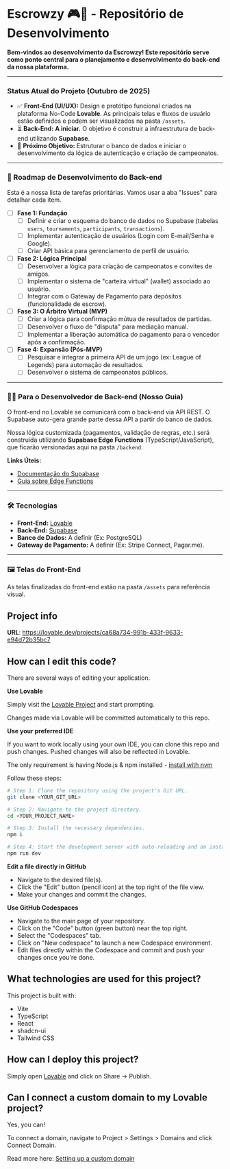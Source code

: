 # Escrowzy 🎮💸 - Repositório de Desenvolvimento

**Bem-vindos ao desenvolvimento da Escrowzy! Este repositório serve como ponto central para o planejamento e desenvolvimento do back-end da nossa plataforma.**

---

### Status Atual do Projeto (Outubro de 2025)

* ✅ **Front-End (UI/UX):** Design e protótipo funcional criados na plataforma No-Code **Lovable**. As principais telas e fluxos de usuário estão definidos e podem ser visualizados na pasta `/assets`.
* ⏳ **Back-End:** **A iniciar.** O objetivo é construir a infraestrutura de back-end utilizando **Supabase**.
* 🎯 **Próximo Objetivo:** Estruturar o banco de dados e iniciar o desenvolvimento da lógica de autenticação e criação de campeonatos.

---

### 📝 Roadmap de Desenvolvimento do Back-end

Esta é a nossa lista de tarefas prioritárias. Vamos usar a aba "Issues" para detalhar cada item.

- [ ] **Fase 1: Fundação**
    - [ ] Definir e criar o esquema do banco de dados no Supabase (tabelas `users`, `tournaments`, `participants`, `transactions`).
    - [ ] Implementar autenticação de usuários (Login com E-mail/Senha e Google).
    - [ ] Criar API básica para gerenciamento de perfil de usuário.

- [ ] **Fase 2: Lógica Principal**
    - [ ] Desenvolver a lógica para criação de campeonatos e convites de amigos.
    - [ ] Implementar o sistema de "carteira virtual" (wallet) associado ao usuário.
    - [ ] Integrar com o Gateway de Pagamento para depósitos (funcionalidade de escrow).

- [ ] **Fase 3: O Árbitro Virtual (MVP)**
    - [ ] Criar a lógica para confirmação mútua de resultados de partidas.
    - [ ] Desenvolver o fluxo de "disputa" para mediação manual.
    - [ ] Implementar a liberação automática do pagamento para o vencedor após a confirmação.

- [ ] **Fase 4: Expansão (Pós-MVP)**
    - [ ] Pesquisar e integrar a primeira API de um jogo (ex: League of Legends) para automação de resultados.
    - [ ] Desenvolver o sistema de campeonatos públicos.

---

### 👨‍💻 Para o Desenvolvedor de Back-end (Nosso Guia)

O front-end no Lovable se comunicará com o back-end via API REST. O Supabase auto-gera grande parte dessa API a partir do banco de dados.

Nossa lógica customizada (pagamentos, validação de regras, etc.) será construída utilizando **Supabase Edge Functions** (TypeScript/JavaScript), que ficarão versionadas aqui na pasta `/backend`.

**Links Úteis:**
* [Documentação do Supabase](https://supabase.com/docs)
* [Guia sobre Edge Functions](https://supabase.com/docs/guides/functions)

---

### 🛠️ Tecnologias

* **Front-End:** [Lovable](https://lovable.dev/)
* **Back-End:** [Supabase](https://supabase.io/)
* **Banco de Dados:** A definir (Ex: PostgreSQL)
* **Gateway de Pagamento:** A definir (Ex: Stripe Connect, Pagar.me).

---

### 🖼️ Telas do Front-End

As telas finalizadas do front-end estão na pasta `/assets` para referência visual.

## Project info

**URL**: https://lovable.dev/projects/ca68a734-991b-433f-9633-e94d72b35bc7

## How can I edit this code?

There are several ways of editing your application.

**Use Lovable**

Simply visit the [Lovable Project](https://lovable.dev/projects/ca68a734-991b-433f-9633-e94d72b35bc7) and start prompting.

Changes made via Lovable will be committed automatically to this repo.

**Use your preferred IDE**

If you want to work locally using your own IDE, you can clone this repo and push changes. Pushed changes will also be reflected in Lovable.

The only requirement is having Node.js & npm installed - [install with nvm](https://github.com/nvm-sh/nvm#installing-and-updating)

Follow these steps:

```sh
# Step 1: Clone the repository using the project's Git URL.
git clone <YOUR_GIT_URL>

# Step 2: Navigate to the project directory.
cd <YOUR_PROJECT_NAME>

# Step 3: Install the necessary dependencies.
npm i

# Step 4: Start the development server with auto-reloading and an instant preview.
npm run dev
```

**Edit a file directly in GitHub**

- Navigate to the desired file(s).
- Click the "Edit" button (pencil icon) at the top right of the file view.
- Make your changes and commit the changes.

**Use GitHub Codespaces**

- Navigate to the main page of your repository.
- Click on the "Code" button (green button) near the top right.
- Select the "Codespaces" tab.
- Click on "New codespace" to launch a new Codespace environment.
- Edit files directly within the Codespace and commit and push your changes once you're done.

## What technologies are used for this project?

This project is built with:

- Vite
- TypeScript
- React
- shadcn-ui
- Tailwind CSS

## How can I deploy this project?

Simply open [Lovable](https://lovable.dev/projects/ca68a734-991b-433f-9633-e94d72b35bc7) and click on Share -> Publish.

## Can I connect a custom domain to my Lovable project?

Yes, you can!

To connect a domain, navigate to Project > Settings > Domains and click Connect Domain.

Read more here: [Setting up a custom domain](https://docs.lovable.dev/features/custom-domain#custom-domain)
